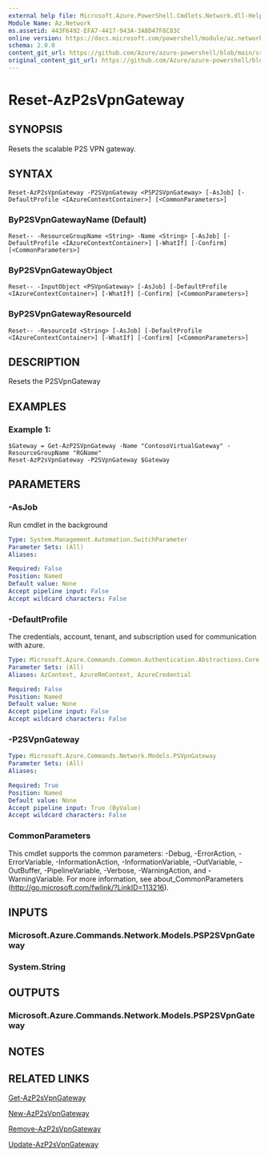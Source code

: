 ```yaml
---
external help file: Microsoft.Azure.PowerShell.Cmdlets.Network.dll-Help.xml
Module Name: Az.Network
ms.assetid: 443F6492-EFA7-4417-943A-3A8D47F8C83C
online version: https://docs.microsoft.com/powershell/module/az.network/reset-azp2svpngateway
schema: 2.0.0
content_git_url: https://github.com/Azure/azure-powershell/blob/main/src/Network/Network/help/Reset-AzP2sVpnGateway.md
original_content_git_url: https://github.com/Azure/azure-powershell/blob/main/src/Network/Network/help/Reset-AzP2sVpnGateway.md
---
```


# Reset-AzP2sVpnGateway

## SYNOPSIS
Resets the scalable P2S VPN gateway.

## SYNTAX

```
Reset-AzP2sVpnGateway -P2SVpnGateway <PSP2SVpnGateway> [-AsJob] [-DefaultProfile <IAzureContextContainer>] [<CommonParameters>]
```

### ByP2SVpnGatewayName (Default)
```
Reset-- -ResourceGroupName <String> -Name <String> [-AsJob] [-DefaultProfile <IAzureContextContainer>] [-WhatIf] [-Confirm] [<CommonParameters>]
```

### ByP2SVpnGatewayObject
```
Reset-- -InputObject <PSVpnGateway> [-AsJob] [-DefaultProfile <IAzureContextContainer>] [-WhatIf] [-Confirm] [<CommonParameters>]
```

### ByP2SVpnGatewayResourceId
```
Reset-- -ResourceId <String> [-AsJob] [-DefaultProfile <IAzureContextContainer>] [-WhatIf] [-Confirm] [<CommonParameters>]
```

## DESCRIPTION
Resets the P2SVpnGateway

## EXAMPLES

### Example 1:
```
$Gateway = Get-AzP2SVpnGateway -Name "ContosoVirtualGateway" -ResourceGroupName "RGName"
Reset-AzP2sVpnGateway -P2SVpnGateway $Gateway
```

## PARAMETERS

### -AsJob
Run cmdlet in the background

```yaml
Type: System.Management.Automation.SwitchParameter
Parameter Sets: (All)
Aliases:

Required: False
Position: Named
Default value: None
Accept pipeline input: False
Accept wildcard characters: False
```

### -DefaultProfile
The credentials, account, tenant, and subscription used for communication with azure.

```yaml
Type: Microsoft.Azure.Commands.Common.Authentication.Abstractions.Core.IAzureContextContainer
Parameter Sets: (All)
Aliases: AzContext, AzureRmContext, AzureCredential

Required: False
Position: Named
Default value: None
Accept pipeline input: False
Accept wildcard characters: False
```

### -P2SVpnGateway
```yaml
Type: Microsoft.Azure.Commands.Network.Models.PSVpnGateway
Parameter Sets: (All)
Aliases:

Required: True
Position: Named
Default value: None
Accept pipeline input: True (ByValue)
Accept wildcard characters: False
```

### CommonParameters
This cmdlet supports the common parameters: -Debug, -ErrorAction, -ErrorVariable, -InformationAction, -InformationVariable, -OutVariable, -OutBuffer, -PipelineVariable, -Verbose, -WarningAction, and -WarningVariable. For more information, see about_CommonParameters (http://go.microsoft.com/fwlink/?LinkID=113216).

## INPUTS

### Microsoft.Azure.Commands.Network.Models.PSP2SVpnGateway

### System.String

## OUTPUTS

### Microsoft.Azure.Commands.Network.Models.PSP2SVpnGateway

## NOTES

## RELATED LINKS

[Get-AzP2sVpnGateway](./Get-AzP2sVpnGateway.md)

[New-AzP2sVpnGateway](./New-AzP2sVpnGateway.md)

[Remove-AzP2sVpnGateway](./Remove-AzP2sVpnGateway.md)

[Update-AzP2sVpnGateway](./Update-AzP2sVpnGateway.md)
